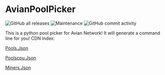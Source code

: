 # AvianPoolPicker
![GitHub all releases](https://img.shields.io/github/downloads/AvianNetwork/AvianPoolPicker/total)
![Maintenance](https://img.shields.io/maintenance/yes/2022)
![GitHub commit activity](https://img.shields.io/github/commit-activity/w/AvianNetwork/AvianPoolPicker)


This is a python pool picker for Avian Network! It will generate a command line for you!
CDN Index:

[Pools.Json](https://aviannetwork.github.io/AvianPoolPicker/pools.json)

[Poolscpu.Json](https://aviannetwork.github.io/AvianPoolPicker/poolscpu.json)

[Miners.Json](https://aviannetwork.github.io/AvianPoolPicker/miners.json)
